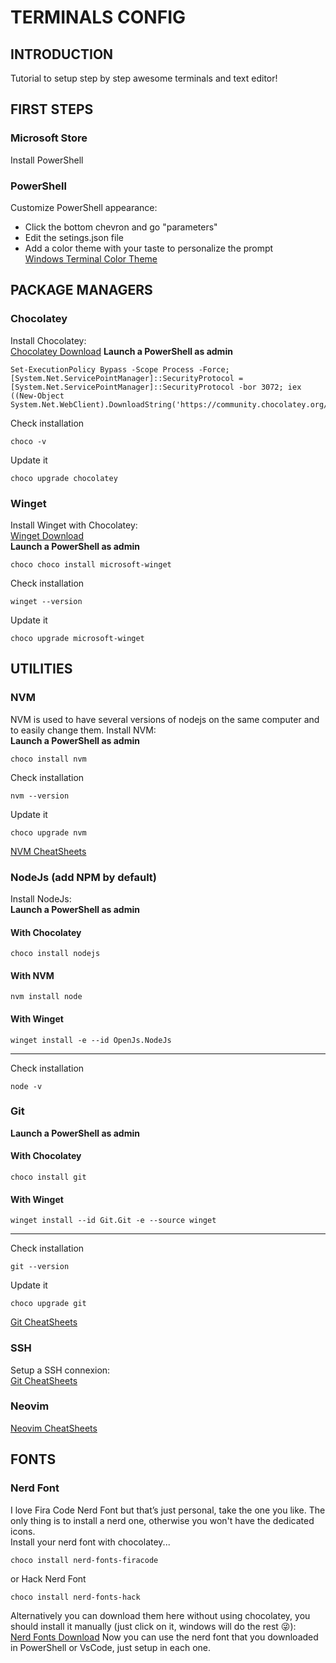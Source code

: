 # TERMINALS CONFIG
## INTRODUCTION
Tutorial to setup step by step awesome terminals and text editor!
## FIRST STEPS
### Microsoft Store
Install PowerShell
### PowerShell
Customize PowerShell appearance:
- Click the bottom chevron and go "parameters"
- Edit the setings.json file
- Add a color theme with your taste to personalize the prompt  
[Windows Terminal Color Theme](https://windowsterminalthemes.dev/)
## PACKAGE MANAGERS
### Chocolatey
Install Chocolatey:  
[Chocolatey Download](https://chocolatey.org/install)
**Launch a PowerShell as admin**  
```shell
Set-ExecutionPolicy Bypass -Scope Process -Force; [System.Net.ServicePointManager]::SecurityProtocol = [System.Net.ServicePointManager]::SecurityProtocol -bor 3072; iex ((New-Object System.Net.WebClient).DownloadString('https://community.chocolatey.org/install.ps1'))
```
Check installation
```shell
choco -v
```
Update it
```shell
choco upgrade chocolatey
```
### Winget
Install Winget with Chocolatey:  
[Winget Download](https://community.chocolatey.org/packages/winget-cli/1.6.2771#install)  
**Launch a PowerShell as admin**  
```shell
choco choco install microsoft-winget
```
Check installation
```shell
winget --version
```
Update it
```shell
choco upgrade microsoft-winget
```
## UTILITIES
### NVM
NVM is used to have several versions of nodejs on the same computer and to easily change them.
Install NVM:  
**Launch a PowerShell as admin**  
```shell
choco install nvm
```
Check installation
```shell
nvm --version
```
Update it
```shell
choco upgrade nvm
```
[NVM CheatSheets](https://github.com/EmmanuelLefevre/Documentations/blob/master/nvm_cheatsheets.md)
### NodeJs (add NPM by default)
Install NodeJs:  
**Launch a PowerShell as admin**  
#### With Chocolatey
```shell
choco install nodejs
```
#### With NVM
```shell
nvm install node
```
#### With Winget
```shell
winget install -e --id OpenJs.NodeJs
```
***
Check installation
```shell
node -v
```
### Git
**Launch a PowerShell as admin**  
#### With Chocolatey
```shell
choco install git
```
#### With Winget
```shell
winget install --id Git.Git -e --source winget
```
***
Check installation
```shell
git --version
```
Update it
```shell
choco upgrade git
```
[Git CheatSheets](https://github.com/EmmanuelLefevre/Documentations/blob/master/git_cheatsheets.md)
### SSH
Setup a SSH connexion:  
[Git CheatSheets](https://github.com/EmmanuelLefevre/Documentations/blob/master/ssh_connection.md)
### Neovim
[Neovim CheatSheets](https://github.com/EmmanuelLefevre/Documentations/blob/master/neovim_cheatsheets.md)
## FONTS
### Nerd Font
I love Fira Code Nerd Font but that’s just personal, take the one you like. The only thing is to install a nerd one, otherwise you won't have the dedicated icons.  
Install your nerd font with chocolatey...
```shell
choco install nerd-fonts-firacode
```
or Hack Nerd Font
```shell
choco install nerd-fonts-hack
```
Alternatively you can download them here without using chocolatey, you should install it manually (just click on it, windows will do the rest 😜):  
[Nerd Fonts Download](https://www.nerdfonts.com/font-downloads)
Now you can use the nerd font that you downloaded in PowerShell or VsCode, just setup in each one.
